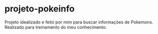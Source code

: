 # projeto-pokeinfo
 Projeto idealizado e feito por mim para buscar informações de Pokemons. Realizado para treinamento do meu conhecimento.
